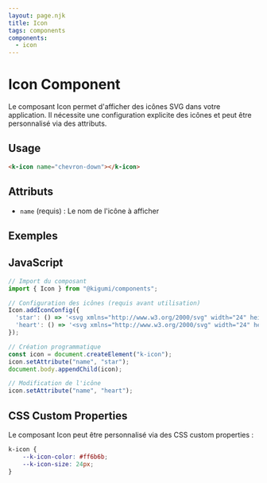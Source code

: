 ```yaml
---
layout: page.njk
title: Icon
tags: components
components:
  - icon
---
```


# Icon Component

Le composant Icon permet d'afficher des icônes SVG dans votre application. Il nécessite une configuration explicite des icônes et peut être personnalisé via des attributs.

## Usage

```html
<k-icon name="chevron-down"></k-icon>
```

## Attributs

- `name` (requis) : Le nom de l'icône à afficher

## Exemples

<div class="demo">
  <k-icon name="chevron-down"></k-icon>
  <k-icon name="plus"></k-icon>
</div>

## JavaScript

```javascript
// Import du composant
import { Icon } from "@kigumi/components";

// Configuration des icônes (requis avant utilisation)
Icon.addIconConfig({
  'star': () => '<svg xmlns="http://www.w3.org/2000/svg" width="24" height="24" viewBox="0 0 24 24" fill="none" stroke="currentColor" stroke-width="2" stroke-linecap="round" stroke-linejoin="round"><path d="M11.525 2.295a.53.53 0 0 1 .95 0l2.31 4.679a2.123 2.123 0 0 0 1.595 1.16l5.166.756a.53.53 0 0 1 .294.904l-3.736 3.638a2.123 2.123 0 0 0-.611 1.878l.882 5.14a.53.53 0 0 1-.771.56l-4.618-2.428a2.122 2.122 0 0 0-1.973 0L6.396 21.01a.53.53 0 0 1-.77-.56l.881-5.139a2.122 2.122 0 0 0-.611-1.879L2.16 9.795a.53.53 0 0 1 .294-.906l5.165-.755a2.122 2.122 0 0 0 1.597-1.16z"/></svg>',
  'heart': () => '<svg xmlns="http://www.w3.org/2000/svg" width="24" height="24" viewBox="0 0 24 24" fill="none" stroke="currentColor" stroke-width="2" stroke-linecap="round" stroke-linejoin="round"><path d="M20.84 4.61a5.5 5.5 0 0 0-7.78 0L12 5.67l-1.06-1.06a5.5 5.5 0 0 0-7.78 7.78l1.06 1.06L12 21.23l7.78-7.78 1.06-1.06a5.5 5.5 0 0 0 0-7.78z"/></svg>'
});

// Création programmatique
const icon = document.createElement("k-icon");
icon.setAttribute("name", "star");
document.body.appendChild(icon);

// Modification de l'icône
icon.setAttribute("name", "heart");
```

## CSS Custom Properties

Le composant Icon peut être personnalisé via des CSS custom properties :

```css
k-icon {
	--k-icon-color: #ff6b6b;
	--k-icon-size: 24px;
}
```
